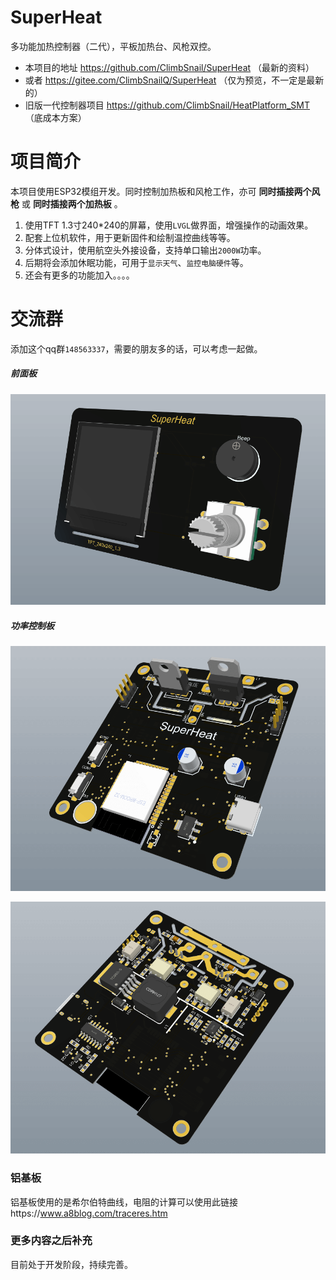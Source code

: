 # SuperHeat
多功能加热控制器（二代），平板加热台、风枪双控。

* 本项目的地址 https://github.com/ClimbSnail/SuperHeat （最新的资料）
* 或者 https://gitee.com/ClimbSnailQ/SuperHeat （仅为预览，不一定是最新的）
* 旧版一代控制器项目 https://github.com/ClimbSnail/HeatPlatform_SMT （底成本方案）

# 项目简介
本项目使用ESP32模组开发。同时控制加热板和风枪工作，亦可 __同时插接两个风枪__ 或 __同时插接两个加热板__ 。

1. 使用TFT 1.3寸240*240的屏幕，使用`LVGL`做界面，增强操作的动画效果。
2. 配套上位机软件，用于更新固件和绘制温控曲线等等。
3. 分体式设计，使用航空头外接设备，支持单口输出`2000W`功率。
4. 后期将会添加休眠功能，可用于`显示天气`、`监控电脑硬件`等。
5. 还会有更多的功能加入。。。。

# 交流群
添加这个qq群`148563337`，需要的朋友多的话，可以考虑一起做。

##### 前面板
![SuperHeat](Images/SuperHeat.png)

##### 功率控制板
![SuperHeat](Images/SuperHeat_Ctrl_F.png)

![SuperHeat](Images/SuperHeat_Ctrl_B.png)

### 铝基板
铝基板使用的是希尔伯特曲线，电阻的计算可以使用此链接https://www.a8blog.com/traceres.htm

### 更多内容之后补充
目前处于开发阶段，持续完善。